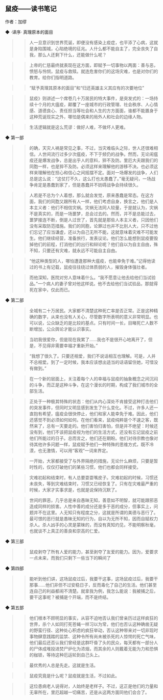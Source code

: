 ## 鼠疫——读书笔记

作者：加缪


◆ ·译序· 真理原本的面目

>> 人一旦意识到世界荒诞，即便没有感染上疫症，也平添了心病，这就是身陷围城，心陷绝境的征兆。人什么都不能自主了，完全丧失了自我，那么人还剩下什么，还能做什么呢？

>> 上帝的仁慈最终就表现在这方面，即赋予一切事物以两面：善与恶，愤怒与怜悯，鼠疫与救赎。就连危害你们的这场灾难，也是对你们的教育。给你们指明道路。

>> “赋予真理其原本的面目”和“归还英雄主义其应有的次要地位”

>> 鼠疫》则讲述一个席卷几十万居民的特大事件，是突发式的：一场持续十个月的大瘟疫，颠覆了一座城市的行政管理、社会秩序、人心情感、道德良心、责任担当等社会和人生的方方面面，谁都不能置身于这种荒诞现实之外，哪怕是偶来的局外人和社会的边缘人物。

>> 生活逻辑就是这么荒谬：做好人难，不做坏人更难。

◆ 第一部

>> 的确，天灾人祸是常见之事，不过，当灾难临头之际，世人还很难相信。人世间流行过多少次瘟疫，不下于频仍的战争。然而，无论闹瘟疫还是爆发战争，总是出乎人的意料，猝不及防。里厄大夫跟我们的同胞一样，也是猝不及防。必须这样来理解他的游移不决。也必须这样来理解他在担心和信心之间摇摆不定。面对一场爆发的战争，人们总是这么说：“这仗打不久，这么打也太愚蠢了。”毫无疑问，一场战争肯定是愚蠢到家了，但是愚蠢并不妨碍战争会持续很久。

>> 人若是不总为个人着想，那么就会发觉，原来愚蠢是常态。在这方面，我们的同胞又跟所有人一样，他们考虑自身，换言之，他们是人本主义者：他们不相信灾祸。灾祸无法同人较量，于是就认为，灾祸不是真实的，而是一场噩梦，总会过去的。然而，并不是总能过去，噩梦接连不断，倒是人过世了，首先就是那些人本主义者，只因他们没有采取防范措施。我们的同胞，论罪过也并不比别人大，只不过他们忘记了应当谦虚，还以为自己无所不能，这就意味着灾难不可能发生。他们继续经营，准备旅行，发表议论。他们怎么能想到鼠疫要毁掉他们的前程，打消他们的出行和辩论呢？他们自以为自主自由，殊不知，只要还有灾难，就永远不可能自主自由。

>> “他这种类型的人，哪怕遭逢那种大瘟疫，也能幸免于难。”记得他读过的书上有记载，鼠疫往往绕过体质弱的人，摧毁身体强壮者。

>> 而他深知，医院对穷人意味着什么。“我不愿意让他去给他们当试验品。”一个病人的妻子曾对他这样说。他不去给他们当试验品，那就得死在家中，仅此而已。

◆ 第二部

>> 全城有二十万居民。大家都不清楚这种死亡率是否正常。正是这种精确的数字，从来也没有人关心，尽管数字所表明的意义非常明显。也可以说，公众缺乏的是比较的基点。只有时间一长，目睹死亡人数不断增加，公众舆论才能认识事实。

>> 当初我很爱你，但是现在我累了……我也不是很开心地离开了，但是，不见得非需要幸福才重新开始。”

>> “我想了很久了。只要还相爱，我们不说话相互也理解。可是，人并不总相爱。到了一定时候，我本应该想出适当的话语留住她，可惜没有做到。”

>> 在一个新的层面上，关注着每个人的幸福与鼠疫的抽象概念之间沉闷的斗争，而正是这种斗争，在这个漫长的时期，构成了我们城市的全部生活。

>> 正处于一种极其特殊的状态：他们从内心深处不肯接受这种打击他们的突发事件，但同时又明显感到发生了什么变化。不过，许多人还一直抱有希望，瘟疫会很快停止，他们和家人能幸免于难。因此，他们还感觉不到必须如何如何。在他们看来，鼠疫纯粹是个不速之客，既然来了，总有一天要走的。他们害怕归害怕，但是并不绝望：时候还没有到，他们不该把鼠疫视为他们的生活方式，还没有忘记鼠疫之前他们所能过的日子。总而言之，他们还在期盼。他们对待宗教也像对待其他许多问题一样，鼠疫赋予他们一种特殊的思维方式，既不冷漠，也无激情，可以用“客观”一词来界定。

>> 一开始，大家都接受了与外界隔绝的措施，无论什么麻烦，只要是暂时性的，仅仅打破他们的某些习惯，他们也都会同样接受。

>> 灾难初起和结束时，有人总要耍耍嘴皮子。灾难初起的时候，习惯还未丧失，等到灾难结束时，习惯又已经恢复了。只有在灾难最严重的时候，大家才实事求是，也就是说保持沉默了。

>> 世间的罪恶，几乎总是来自愚昧无知，善意如不明智，就可能跟邪恶造成同样的损害。人性中善的成分还是多于恶的成分，但事实上，问题并不在这里。人无知只有程度之分，这就是所谓的美德与恶行了。最可恨的恶行就是愚昧无知的行为，自以为无所不知，因而自赋权力杀人。杀人凶手的心灵是蒙昧的，而没有真知灼见，不能明察秋毫，也就谈不上真正的善良和崇高的仁爱。

◆ 第三部

>> 鼠疫剥夺了所有人爱的能力，甚至剥夺了友爱的能力。因为，爱要求一点未来，而我们只剩下一些当下的瞬间了

◆ 第四部

>> 能听到他们讲，这场鼠疫过后，我要干这事，这场鼠疫过后，我要干那事……他们非但不过安稳日子，反而毒化了自己的生活。他们甚至连自己的利益都闹不清楚。就拿我为例，我怎么能说：我被捕之后，要干这事呢？被捕是个开端，而不是终结。

◆ 第五部

>> 他们根本不顾明显的事实，从容不迫地否认我们曾亲历过这样疯狂的世界，杀个人如同打死苍蝇一样习以为常，他们也否认这种确凿无疑的野蛮行径、这种处心积虑的疯狂举动，否认这种带来对一切非现时事物肆意践踏的监禁、这种令所有尚未被杀死的人惊愕的死亡气味，他们最后还否认我们曾经是这群吓昏了头的民众，每天都有一部分人的尸体成堆投进焚尸炉化为浓烟，而其余的人则戴着无能为力和恐惧的枷锁，等待这种厄运轮到自己头上。

>> 最优秀的人总是先走。这就是生活。

>> 鼠疫究竟是什么呢？鼠疫就是生活，不过如此。

>> 这位患病老人说得对，人始终是老样子。不过，这正是他们的力量和无辜所在，里厄超越一切痛苦，还是从这两方面同他们会合了。
